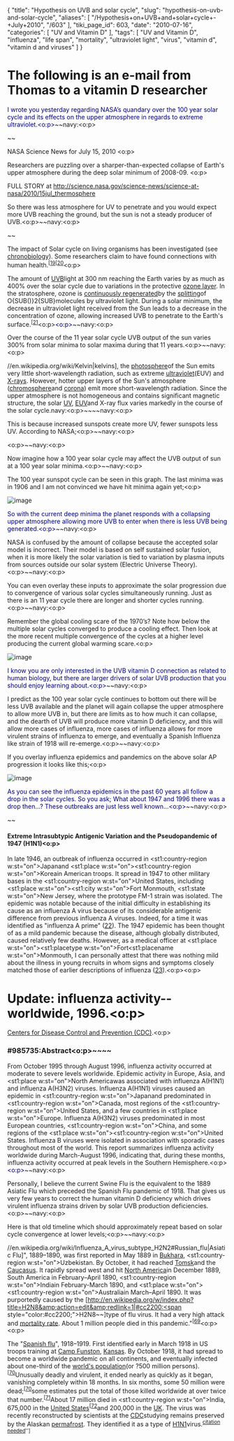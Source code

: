 {
    "title": "Hypothesis on UVB and solar cycle",
    "slug": "hypothesis-on-uvb-and-solar-cycle",
    "aliases": [
        "/Hypothesis+on+UVB+and+solar+cycle+-+July+2010",
        "/603"
    ],
    "tiki_page_id": 603,
    "date": "2010-07-16",
    "categories": [
        "UV and Vitamin D"
    ],
    "tags": [
        "UV and Vitamin D",
        "influenza",
        "life span",
        "mortality",
        "ultraviolet light",
        "virus",
        "vitamin d",
        "vitamin d and viruses"
    ]
}


# The following is an e-mail from Thomas to a vitamin D researcher

<span style="color:navy;">I wrote you yesterday regarding NASA’s quandary over the 100 year solar cycle and its effects on the upper atmosphere in regards to extreme ultraviolet.<o:p></span>~~navy:<o:p>

~~

NASA Science News for July 15, 2010 <o:p>

Researchers are puzzling over a sharper-than-expected collapse of Earth's upper atmosphere during the deep solar minimum of 2008-09. <o:p>

FULL STORY at  http://science.nasa.gov/science-news/science-at-nasa/2010/15jul_thermosphere

<span style="color:
~~navy;">So there was less atmosphere for UV to penetrate and you would expect more UVB reaching the ground, but the sun is not a steady producer of UVB.<o:p></span>~~navy:<o:p>

~~

The impact of Solar cycle on living organisms has been investigated (see [chronobiology](http://en.wikipedia.org/wiki/Chronobiology)). Some researchers claim to have found connections with human health.<sup>[[19](http://en.wikipedia.org/wiki/Solar_cycle#cite_note-18#cite_note-18)[[20](http://en.wikipedia.org/wiki/Solar_cycle#cite_note-19#cite_note-19)</sup><o:p>

The amount of [UVB](http://en.wikipedia.org/wiki/Ultraviolet)light at 300 nm reaching the Earth varies by as much as 400% over the solar cycle due to variations in the protective [ozone layer](http://en.wikipedia.org/wiki/Ozone_layer). In the stratosphere, ozone is [continuously regenerated](http://en.wikipedia.org/wiki/Ozone-oxygen_cycle)by the [splitting](http://en.wikipedia.org/wiki/Photodissociation)of O{SUB()}2{SUB}molecules by ultraviolet light. During a solar minimum, the decrease in ultraviolet light received from the Sun leads to a decrease in the concentration of ozone, allowing increased UVB to penetrate to the Earth's surface.<sup>[[21](http://en.wikipedia.org/wiki/Solar_cycle#cite_note-20#cite_note-20)</sup><o:p><span style="color:navy;"><o:p></span>~~navy:<o:p>

<span style="color:
~~navy;">Over the course of the 11 year solar cycle UVB output of the sun varies 300% from solar minima to solar maxima during that 11 years.<o:p></span>~~navy:<o:p>

//en.wikipedia.org/wiki/Kelvin|kelvins], the [photosphere](http://en.wikipedia.org/wiki/Photosphere)of the Sun emits very little short-wavelength radiation, such as extreme [ultraviolet](http://en.wikipedia.org/wiki/Ultraviolet)(EUV) and [X-rays](http://en.wikipedia.org/wiki/X-ray). However, hotter upper layers of the Sun's atmosphere ([chromosphere](http://en.wikipedia.org/wiki/Chromosphere)and [corona](http://en.wikipedia.org/wiki/Corona)) emit more short-wavelength radiation. Since the upper atmosphere is not homogeneous and contains significant magnetic structure, the solar [UV](http://en.wikipedia.org/wiki/UV), [EUV](http://en.wikipedia.org/wiki/EUV)and X-ray flux varies markedly in the course of the solar cycle.navy:<o:p>~~~~navy:<o:p>

<span style="color:
~~navy;">This is because increased sunspots create more UV, fewer sunspots less UV.  According to NASA;<o:p></span>~~navy:<o:p>

<span style="color:
The extra ultraviolet (UV) and X-ray radiation created by the magnetic field around sunspots causes the Earth's atmosphere to heat up and expand. ~~navy;"><o:p></span>~~navy:<o:p>

<span style="color:
~~navy;">Now imagine how a 100 year solar cycle may affect the UVB output of sun at a 100 year solar minima.<o:p></span>~~navy:<o:p>

<span style="color:
~~navy;">The 100 year sunspot cycle can be seen in this graph.  The last minima was in 1906 and I am not convinced we have hit minima again yet;<o:p></span>

<img src="https://d1bk1kqxc0sym.cloudfront.net/attachments/gif/uv1.gif" alt="image">

<span style="color:navy;">So with the current deep minima the planet responds with a collapsing upper atmosphere allowing more UVB to enter when there is less UVB being generated.<o:p></span>~~navy:<o:p>

<span style="color:
~~navy;">NASA is confused by the amount of collapse because the accepted solar model is incorrect.  Their model is based on self sustained solar fusion, when it is more likely the solar variation is tied to variation by plasma inputs from sources outside our solar system (Electric Universe Theory).<o:p></span>~~navy:<o:p>

<span style="color:
~~navy;">You can even overlay these inputs to approximate the solar progression due to convergence of various solar cycles simultaneously running.  Just as there is an 11 year cycle there are longer and shorter cycles running.<o:p></span>~~navy:<o:p>

<span style="color:
~~navy;">Remember the global cooling scare of the 1970’s?  Note how below the multiple solar cycles converged to produce a cooling effect.  Then look at the more recent multiple convergence of the cycles at a higher level producing the current global warming scare.<o:p></span>

<img src="https://d1bk1kqxc0sym.cloudfront.net/attachments/gif/uv2.gif" alt="image">  

<span style="color:navy;">I know you are only interested in the UVB vitamin D connection as related to human biology, but there are larger drivers of solar UVB production that you should enjoy learning about.<o:p></span>~~navy:<o:p>

<span style="color:
~~navy;">I predict as the 100 year solar cycle continues to bottom out there will be less UVB available and the planet will again collapse the upper atmosphere to allow more UVB in, but there are limits as to how much it can collapse, and the dearth of UVB will produce more vitamin D deficiency, and this will allow more cases of influenza, more cases of influenza allows for more virulent strains of influenza to emerge, and eventually a Spanish Influenza like strain of 1918 will re-emerge.<o:p></span>~~navy:<o:p>

<span style="color:
~~navy;">If you overlay influenza epidemics and pandemics on the above solar AP progression it looks like this;<o:p></span>

<img src="https://d1bk1kqxc0sym.cloudfront.net/attachments/gif/uv3.gif" alt="image">

<span style="color:navy;">As you can see the influenza epidemics in the past 60 years all follow a drop in the solar cycles.  So you ask; What about 1947 and 1996 there was a drop then…?  These outbreaks are just less well known…<o:p></span>~~navy:<o:p>

~~

####  **Extreme Intrasubtypic Antigenic Variation and the Pseudopandemic of 1947 (H1N1)<o:p>** 

In late 1946, an outbreak of influenza occurred in <st1:country-region w:st="on">Japanand <st1:place w:st="on"><st1:country-region w:st="on">Koreain American troops. It spread in 1947 to other military bases in the <st1:country-region w:st="on">United  States, including <st1:place w:st="on"><st1:city w:st="on">Fort   Monmouth, <st1:state w:st="on">New Jersey, where the prototype FM-1 strain was isolated. The epidemic was notable because of the initial difficulty in establishing its cause as an influenza A virus because of its considerable antigenic difference from previous influenza A viruses. Indeed, for a time it was identified as "influenza A prime" ([22](http://www.cdc.gov/ncidod/eid/vol12no01/05-1254.htm#21#21)). The 1947 epidemic has been thought of as a mild pandemic because the disease, although globally distributed, caused relatively few deaths. However, as a medical officer at <st1:place w:st="on"><st1:placetype w:st="on">Fort<st1:placename w:st="on">Monmouth, I can personally attest that there was nothing mild about the illness in young recruits in whom signs and symptoms closely matched those of earlier descriptions of influenza ([23](http://www.cdc.gov/ncidod/eid/vol12no01/05-1254.htm#21#21)).<o:p><o:p>

#  **Update: influenza activity--worldwide, 1996.<o:p>** 

[Centers for Disease Control and Prevention (CDC)](http://www.ncbi.nlm.nih.gov/pubmed?term=%22Centers%20for%20Disease%20Control%20and%20Prevention%20%28CDC%29%22%5BCorporate%20Author%5D).<o:p>

###  **<span style="color:#985735;"></span>#985735:Abstract<o:p>~~~~** 

From October 1995 through August 1996, influenza activity occurred at moderate to severe levels worldwide. Epidemic activity in Europe, Asia, and <st1:place w:st="on">North Americawas associated with influenza A(H1N1) and influenza A(H3N2) viruses. Influenza A(H1N1) viruses caused an epidemic in <st1:country-region w:st="on">Japanand predominated in <st1:country-region w:st="on">Canada, most regions of the <st1:country-region w:st="on">United States, and a few countries in <st1:place w:st="on">Europe. Influenza A(H3N2) viruses predominated in most European countries, <st1:country-region w:st="on">China, and some regions of the <st1:place w:st="on"><st1:country-region w:st="on">United States. Influenza B viruses were isolated in association with sporadic cases throughout most of the world. This report summarizes influenza activity worldwide during March-August 1996, indicating that, during these months, influenza activity occurred at peak levels in the Southern Hemisphere.<o:p><span style="color:navy;"><o:p></span>~~navy:<o:p>

<span style="color:
~~navy;">Personally, I believe the current Swine Flu is the equivalent to the 1889 Asiatic Flu which preceded the Spanish Flu pandemic of 1918.  That gives us very few years to correct the human vitamin D deficiency which drives virulent influenza strains driven by solar UVB production deficiencies.<o:p></span>~~navy:<o:p>

<span style="color:
~~navy;">Here is that old timeline which should approximately repeat based on solar cycle convergence at lower levels;<o:p></span>~~navy:<o:p>

//en.wikipedia.org/wiki/Influenza_A_virus_subtype_H2N2#Russian_flu|Asiatic Flu]", 1889–1890,      was first reported in May 1889 in [Bukhara](http://en.wikipedia.org/wiki/Bukhara), <st1:country-region w:st="on">Uzbekistan. By October, it had reached [Tomsk](http://en.wikipedia.org/wiki/Tomsk)and the [Caucasus](http://en.wikipedia.org/wiki/Caucasus).      It rapidly spread west and hit [North      America](http://en.wikipedia.org/wiki/North_America)in December 1889, South America in February–April 1890, <st1:country-region w:st="on">Indiain February-March 1890, and <st1:place w:st="on"><st1:country-region w:st="on">Australiain March–April 1890. It was purportedly caused by the [http://en.wikipedia.org/w/index.php?title=H2N8&amp;action=edit&amp;redlink=1|#cc2200:<span style="color:#cc2200;">H2N8</span>~~]type of flu virus. It had a      very high attack and [mortality rate](http://en.wikipedia.org/wiki/Mortality_rate). About 1 million people died in this pandemic."<sup>[[69](http://en.wikipedia.org/wiki/Pandemic#cite_note-68#cite_note-68)</sup><o:p><o:p>

The "[Spanish      flu](http://en.wikipedia.org/wiki/Spanish_flu)", 1918–1919. First identified early in March 1918 in US      troops training at [Camp Funston](http://en.wikipedia.org/wiki/Fort_Riley), [Kansas](http://en.wikipedia.org/wiki/Kansas). By      October 1918, it had spread to become a worldwide pandemic on all      continents, and eventually infected about one-third of the [world's population](http://en.wikipedia.org/wiki/World%27s_population)(or ?500 million      persons).<sup>[[70](http://en.wikipedia.org/wiki/Pandemic#cite_note-Taubenberger-69#cite_note-Taubenberger-69)</sup>Unusually deadly and virulent, it ended nearly as quickly as it began,      vanishing completely within 18 months. In six months, some 50 million were      dead;<sup>[[70](http://en.wikipedia.org/wiki/Pandemic#cite_note-Taubenberger-69#cite_note-Taubenberger-69)</sup>some estimates put the total of those killed worldwide at over twice that      number.<sup>[[71](http://en.wikipedia.org/wiki/Pandemic#cite_note-70#cite_note-70)</sup>About 17 million died in <st1:country-region w:st="on">India,      675,000 in the [United States](http://en.wikipedia.org/wiki/United_States)<sup>[[72](http://en.wikipedia.org/wiki/Pandemic#cite_note-71#cite_note-71)</sup>and 200,000 in the [UK](http://en.wikipedia.org/wiki/UK).      The virus was recently reconstructed by scientists at the [CDC](http://en.wikipedia.org/wiki/Centers_for_Disease_Control_and_Prevention)studying      remains preserved by the Alaskan [permafrost](http://en.wikipedia.org/wiki/Permafrost).      They identified it as a type of [H1N1](http://en.wikipedia.org/wiki/H1N1)virus.<sup>[citation needed](''[http://en.wikipedia.org/wiki/Wikipedia:Citation_needed)'']</sup>